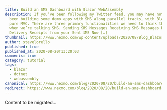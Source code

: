 ```yaml
---
title: Build an SMS Dashboard with Blazor WebAssembly
description: If you’ve been following my Twitter feed, you may have noticed I’ve
  been building some demo apps with SMS along parallel tracks, with Blazor and
  pure MVC. There are three primary functionalities we need to think through
  when we’re talking SMS. Sending SMS Messages Receiving SMS Messages Receiving
  Delivery Receipts from your Sent SMS Now […]
thumbnail: https://www.nexmo.com/wp-content/uploads/2020/08/Blog_Blazor-WebAssembly_1200x600.png
author: stevelorello
published: true
published_at: 2020-08-20T13:20:03
comments: true
category: tutorial
tags:
  - blazor
  - dotnet
  - webassembly
canonical: https://www.nexmo.com/blog/2020/08/20/build-an-sms-dashboard-with-blazor-webassembly
redirect: https://www.nexmo.com/blog/2020/08/20/build-an-sms-dashboard-with-blazor-webassembly
---
```

Content to be migrated...
